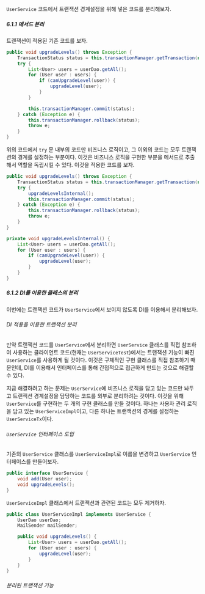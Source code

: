 `UserService` 코드에서 트랜잭션 경계설정을 위해 넣은 코드를 분리해보자.
##### 6.1.1 메서드 분리
트랜잭션이 적용된 기존 코드를 보자.
```java
public void upgradeLevels() throws Exception {
	TransactionStatus status = this.transactionManager.getTransaction(new DefaultTransactionDefinition());
	try {
		List<User> users = userDao.getAll();
		for (User user : users) {
			if (canUpgradeLevel(user)) {
				upgradeLevel(user);
			}
		}

		this.transactionManager.commit(status);
	} catch (Exception e) {
		this.transactionManager.rollback(status);
		throw e;
	}
}
```

위의 코드에서 `try` 문 내부의 코드만 비즈니스 로직이고, 그 이외의 코드는 모두 트랜잭션의 경계를 설정하는 부분이다. 이것은 비즈니스 로직을 구현한 부분을 메서드로 추출해서 역할을 독립시킬 수 있다. 이것을 적용한 코드를 보자.
```java
public void upgradeLevels() throws Exception {
	TransactionStatus status = this.transactionManager.getTransaction(new DefaultTransactionDefinition());
	try {
		upgradeLevelsInternal();
		this.transactionManager.commit(status);
	} catch (Exception e) {
		this.transactionManager.rollback(status);
		throw e;
	}
}

private void upgradeLevelsInternal() {
	List<User> users = userDao.getAll();
	for (User user : users) {
		if (canUpgradeLevel(user)) {
			upgradeLevel(user);
		}
	}
}
```

##### 6.1.2 DI를 이용한 클래스의 분리
이번에는 트랜잭션 코드가 `UserService`에서 보이지 않도록 DI를 이용해서 분리해보자.
###### DI 적용을 이용한 트랜잭션 분리
만약 트랜잭션 코드를 `UserService`에서 분리하면 `UserService` 클래스를 직접 참조하여 사용하는 클라이언트 코드(현재는 `UserServiceTest`)에서는 트랜잭션 기능이 빠진 `UserService`를 사용하게 될 것이다. 이것은 구체적인 구현 클래스를 직접 참조하기 때문인데, DI를 이용해서 인터페이스를 통해 간접적으로 접근하게 만드는 것으로 해결할 수 있다.

지금 해결하려고 하는 문제는 `UserService`에 비즈니스 로직을 담고 있는 코드만 놔두고 트랜잭션 경계설정을 담당하는 코드를 외부로 분리하려는 것이다. 이것을 위해 `UserService`를 구현하는 두 개의 구현 클래스를 만들 것이다. 하나는 사용자 관리 로직을 담고 있는 `UserServiceImpl`이고, 다른 하나는 트랜잭션의 경계를 설정하는 `UserServiceTx`이다.

###### `UserService` 인터페이스 도입
기존의 `UserService` 클래스를 `UserServiceImpl`로 이름을 변경하고 `UserService` 인터페이스를 만들어보자.
```java
public interface UserService {
	void add(User user);
	void upgradeLevels();
}
```

`UserServiceImpl` 클래스에서 트랜잭션과 관련된 코드는 모두 제거하자.
```java
public class UserServiceImpl implements UserService {
	UserDao userDao;
	MailSender mailSender;

	public void upgradeLevels() {
		List<User> users = userDao.getAll();
		for (User user : users) {
			upgradeLevel(user);
		}
	}
}
```

###### 분리된 트랜잭션 기능
